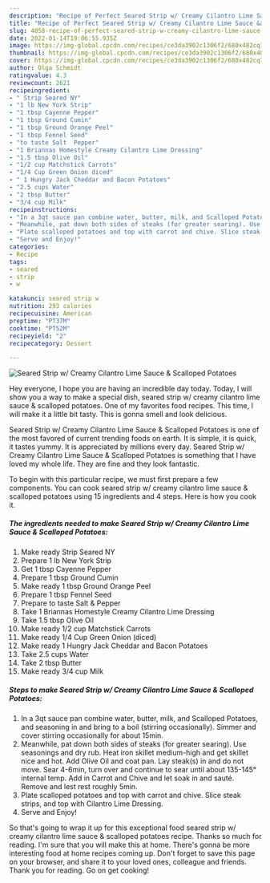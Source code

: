 ```yaml
---
description: "Recipe of Perfect Seared Strip w/ Creamy Cilantro Lime Sauce &amp;amp; Scalloped Potatoes"
title: "Recipe of Perfect Seared Strip w/ Creamy Cilantro Lime Sauce &amp;amp; Scalloped Potatoes"
slug: 4058-recipe-of-perfect-seared-strip-w-creamy-cilantro-lime-sauce-and-amp-scalloped-potatoes
date: 2022-01-14T19:06:55.935Z
image: https://img-global.cpcdn.com/recipes/ce3da3902c1306f2/680x482cq70/seared-strip-w-creamy-cilantro-lime-sauce-scalloped-potatoes-recipe-main-photo.jpg
thumbnail: https://img-global.cpcdn.com/recipes/ce3da3902c1306f2/680x482cq70/seared-strip-w-creamy-cilantro-lime-sauce-scalloped-potatoes-recipe-main-photo.jpg
cover: https://img-global.cpcdn.com/recipes/ce3da3902c1306f2/680x482cq70/seared-strip-w-creamy-cilantro-lime-sauce-scalloped-potatoes-recipe-main-photo.jpg
author: Olga Schmidt
ratingvalue: 4.3
reviewcount: 2621
recipeingredient:
- " Strip Seared NY"
- "1 lb New York Strip"
- "1 tbsp Cayenne Pepper"
- "1 tbsp Ground Cumin"
- "1 tbsp Ground Orange Peel"
- "1 tbsp Fennel Seed"
- "to taste Salt  Pepper"
- "1 Briannas Homestyle Creamy Cilantro Lime Dressing"
- "1.5 tbsp Olive Oil"
- "1/2 cup Matchstick Carrots"
- "1/4 Cup Green Onion diced"
- " 1 Hungry Jack Cheddar and Bacon Potatoes"
- "2.5 cups Water"
- "2 tbsp Butter"
- "3/4 cup Milk"
recipeinstructions:
- "In a 3qt sauce pan combine water, butter, milk, and Scalloped Potatoes, and seasoning in and bring to a boil (stirring occasionally). Simmer and cover stirring occasionally for about 15min."
- "Meanwhile, pat down both sides of steaks (for greater searing). Use seasonings and dry rub. Heat iron skillet medium-high and get skillet nice and hot. Add Olive Oil and coat pan. Lay steak(s) in and do not move. Sear 4-6min, turn over and continue to sear until about 135-145° internal temp. Add in Carrot and Chive and let soak in and sauté. Remove and lest rest roughly 5min."
- "Plate scalloped potatoes and top with carrot and chive. Slice steak strips, and top with Cilantro Lime Dressing."
- "Serve and Enjoy!"
categories:
- Recipe
tags:
- seared
- strip
- w

katakunci: seared strip w 
nutrition: 293 calories
recipecuisine: American
preptime: "PT37M"
cooktime: "PT52M"
recipeyield: "2"
recipecategory: Dessert

---
```



![Seared Strip w/ Creamy Cilantro Lime Sauce &amp; Scalloped Potatoes](https://img-global.cpcdn.com/recipes/ce3da3902c1306f2/680x482cq70/seared-strip-w-creamy-cilantro-lime-sauce-scalloped-potatoes-recipe-main-photo.jpg)

Hey everyone, I hope you are having an incredible day today. Today, I will show you a way to make a special dish, seared strip w/ creamy cilantro lime sauce &amp; scalloped potatoes. One of my favorites food recipes. This time, I will make it a little bit tasty. This is gonna smell and look delicious.

Seared Strip w/ Creamy Cilantro Lime Sauce &amp; Scalloped Potatoes is one of the most favored of current trending foods on earth. It is simple, it is quick, it tastes yummy. It is appreciated by millions every day. Seared Strip w/ Creamy Cilantro Lime Sauce &amp; Scalloped Potatoes is something that I have loved my whole life. They are fine and they look fantastic.




To begin with this particular recipe, we must first prepare a few components. You can cook seared strip w/ creamy cilantro lime sauce &amp; scalloped potatoes using 15 ingredients and 4 steps. Here is how you cook it.

<!--inarticleads1-->

##### The ingredients needed to make Seared Strip w/ Creamy Cilantro Lime Sauce &amp; Scalloped Potatoes:

1. Make ready  Strip Seared NY
1. Prepare 1 lb New York Strip
1. Get 1 tbsp Cayenne Pepper
1. Prepare 1 tbsp Ground Cumin
1. Make ready 1 tbsp Ground Orange Peel
1. Prepare 1 tbsp Fennel Seed
1. Prepare to taste Salt &amp; Pepper
1. Take 1 Briannas Homestyle Creamy Cilantro Lime Dressing
1. Take 1.5 tbsp Olive Oil
1. Make ready 1/2 cup Matchstick Carrots
1. Make ready 1/4 Cup Green Onion (diced)
1. Make ready  1 Hungry Jack Cheddar and Bacon Potatoes
1. Take 2.5 cups Water
1. Take 2 tbsp Butter
1. Make ready 3/4 cup Milk




<!--inarticleads2-->

##### Steps to make Seared Strip w/ Creamy Cilantro Lime Sauce &amp; Scalloped Potatoes:

1. In a 3qt sauce pan combine water, butter, milk, and Scalloped Potatoes, and seasoning in and bring to a boil (stirring occasionally). Simmer and cover stirring occasionally for about 15min.
1. Meanwhile, pat down both sides of steaks (for greater searing). Use seasonings and dry rub. Heat iron skillet medium-high and get skillet nice and hot. Add Olive Oil and coat pan. Lay steak(s) in and do not move. Sear 4-6min, turn over and continue to sear until about 135-145° internal temp. Add in Carrot and Chive and let soak in and sauté. Remove and lest rest roughly 5min.
1. Plate scalloped potatoes and top with carrot and chive. Slice steak strips, and top with Cilantro Lime Dressing.
1. Serve and Enjoy!




So that's going to wrap it up for this exceptional food seared strip w/ creamy cilantro lime sauce &amp; scalloped potatoes recipe. Thanks so much for reading. I'm sure that you will make this at home. There's gonna be more interesting food at home recipes coming up. Don't forget to save this page on your browser, and share it to your loved ones, colleague and friends. Thank you for reading. Go on get cooking!

